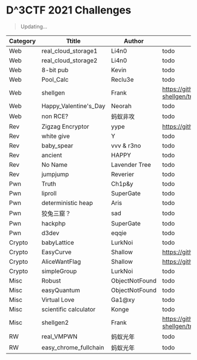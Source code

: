 # D^3CTF 2021 Challenges

> Updating...

| Category | Ttitle                | Author         | URL                                                            |
| -------- | --------------------- | -------------- | -------------------------------------------------------------- |
| Web      | real_cloud_storage1   | Li4n0          | todo                                                           |
| Web      | real_cloud_storage2   | Li4n0          | todo                                                           |
| Web      | 8-bit pub             | Kevin          | todo                                                           |
| Web      | Pool_Calc             | Reclu3e        | todo                                                           |
| Web      | shellgen              | Frank          | https://github.com/frankli0324/d3ctf-shellgen/tree/master/web  |
| Web      | Happy_Valentine's_Day | Neorah         | todo                                                           |
| Web      | non RCE?              | 蚂蚁非攻       | todo                                                           |
| Rev      | Zigzag Encryptor      | yype           | https://github.com/yype/ZigzagEncryptorPub                     |
| Rev      | white give            | Y              | todo                                                           |
| Rev      | baby_spear            | vvv & r3no     | todo                                                           |
| Rev      | ancient               | HAPPY          | todo                                                           |
| Rev      | No Name               | Lavender Tree  | todo                                                           |
| Rev      | jumpjump              | Reverier       | todo                                                           |
| Pwn      | Truth                 | Ch1p&y         | todo                                                           |
| Pwn      | liproll               | SuperGate      | todo                                                           |
| Pwn      | deterministic heap    | Aris           | todo                                                           |
| Pwn      | 狡兔三窟？            | sad            | todo                                                           |
| Pwn      | hackphp               | SuperGate      | todo                                                           |
| Pwn      | d3dev                 | eqqie          | todo                                                           |
| Crypto   | babyLattice           | LurkNoi        | todo                                                           |
| Crypto   | EasyCurve             | Shallow        | https://github.com/shal10w/d3ctf2021_EasyCurve                 |
| Crypto   | AliceWantFlag         | Shallow        | https://github.com/shal10w/d3ctf2021_AliceWantFlag             |
| Crypto   | simpleGroup           | LurkNoi        | todo                                                           |
| Misc     | Robust                | ObjectNotFound | todo                                                           |
| Misc     | easyQuantum           | ObjectNotFound | todo                                                           |
| Misc     | Virtual Love          | Ga1@xy         | todo                                                           |
| Misc     | scientific calculator | Konge          | todo                                                           |
| Misc     | shellgen2             | Frank          | https://github.com/frankli0324/d3ctf-shellgen/tree/master/misc |
| RW       | real_VMPWN            | 蚂蚁光年       | todo                                                           |
| RW       | easy_chrome_fullchain | 蚂蚁光年       | todo                                                           |
